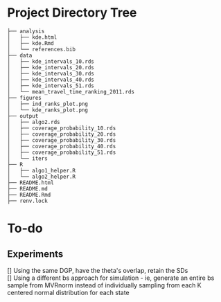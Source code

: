 # Project Directory Tree

    ├── analysis
    │   ├── kde.html
    │   ├── kde.Rmd
    │   └── references.bib
    ├── data
    │   ├── kde_intervals_10.rds
    │   ├── kde_intervals_20.rds
    │   ├── kde_intervals_30.rds
    │   ├── kde_intervals_40.rds
    │   ├── kde_intervals_51.rds
    │   └── mean_travel_time_ranking_2011.rds
    ├── figures
    │   ├── ind_ranks_plot.png
    │   └── kde_ranks_plot.png
    ├── output
    │   ├── algo2.rds
    │   ├── coverage_probability_10.rds
    │   ├── coverage_probability_20.rds
    │   ├── coverage_probability_30.rds
    │   ├── coverage_probability_40.rds
    │   ├── coverage_probability_51.rds
    │   └── iters
    ├── R
    │   ├── algo1_helper.R
    │   └── algo2_helper.R
    ├── README.html
    ├── README.md
    ├── README.Rmd
    ├── renv.lock

# To-do
## Experiments
[] Using the same DGP, have the theta's overlap, retain the SDs  
[] Using a different bs approach for simulation - ie, generate an entire bs sample from MVRnorm instead of individually sampling from each K centered normal distribution for each state  
